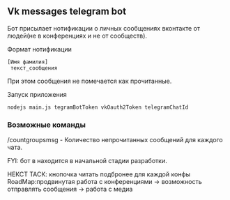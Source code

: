 ## Vk messages telegram bot

Бот присылает нотификации о личных сообщениях вконтакте от людей(не в конференциях и не от сообществ).

Формат нотификации

    [Имя фамилия] 
     текст_сообщения

При этом сообщения не помечается как прочитанные.

Запуск приложения

    nodejs main.js tegramBotToken vkOauth2Token telegramChatId

### Возможные команды

/countgroupsmsg - Количество непрочитанных сообщений для каждого чата.

FYI: бот в находится в начальной стадии разработки.

НЕКСТ ТАСК: кнопочка читать подбронее для каждой конфы
RoadMap:продвинутая работа с конференциями -> возможность отправлять сообщения -> работа с медиа

